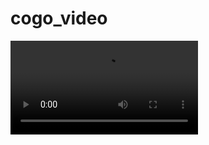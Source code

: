 # cogo_video #

<video src="https://drive.google.com/uc?id=1jBw3nFA4PDBdPMybzEP_hdkRk6wh8jz_" controls="controls" style="max-width: 730px;">
</video>
